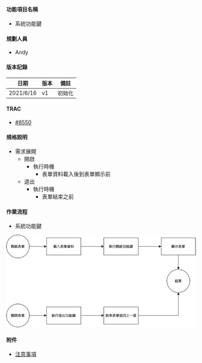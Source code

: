 #### <div id="item">功能項目名稱</div>
  * 系統功能鍵

#### <div id="user">規劃人員</div>
  * Andy

#### <div id="version">版本記錄</div>
  |日期|版本|備註|
  |---|---|---|
  |2021/6/16|v1|初始化|

#### <div id="trac">TRAC</div>
  * [#8550](http://trac.uneec.com/trac/neco/ticket/8550)

#### <div id="specification">規格說明</div>
  * 需求展開
    * 開啟
      * 執行時機
        * 表單資料載入後到表單顯示前
    * 退出
      * 執行時機
        * 表單結束之前

#### <div id="workflow">作業流程</div>

  * 系統功能鍵
  
  ![system function](./image/workflow_system_function.png)

#### <div id="attachment">附件</div>
  * [注意事項](Warning.md)

